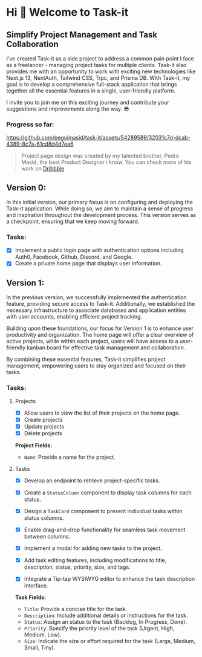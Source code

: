 # Hi 👋 Welcome to Task-it

## Simplify Project Management and Task Collaboration

I've created Task-it as a side project to address a common pain point I face as a freelancer - managing project tasks for multiple clients. Task-it also provides me with an opportunity to work with exciting new technologies like Next.js 13, NextAuth, Tailwind CSS, Trpc, and Prisma DB. With Task-it, my goal is to develop a comprehensive full-stack application that brings together all the essential features in a single, user-friendly platform.

I invite you to join me on this exciting journey and contribute your suggestions and improvements along the way. 😎

### Progress so far:

https://github.com/peguimasid/task-it/assets/54289589/32031c7d-dcab-4389-8c7a-61cd8d4d7ea6

> Project page design was created by my talented brother, Pedro Masid, the best Product Designer i know.
> You can check more of his work on [Dribbble](https://dribbble.com/pmasid)

## Version 0:

In this initial version, our primary focus is on configuring and deploying the Task-it application. While doing so, we aim to maintain a sense of progress and inspiration throughout the development process. This version serves as a checkpoint, ensuring that we keep moving forward.

### **Tasks:**

- [x]  Implement a public login page with authentication options including Auth0, Facebook, Github, Discord, and Google.
- [x]  Create a private home page that displays user information.

## Version 1:

In the previous version, we successfully implemented the authentication feature, providing secure access to Task-it. Additionally, we established the necessary infrastructure to associate databases and application entities with user accounts, enabling efficient project tracking.

Building upon these foundations, our focus for Version 1 is to enhance user productivity and organization. The home page will offer a clear overview of active projects, while within each project, users will have access to a user-friendly kanban board for effective task management and collaboration.

By combining these essential features, Task-it simplifies project management, empowering users to stay organized and focused on their tasks.

### Tasks:

1. Projects
    - [x] Allow users to view the list of their projects on the home page.
    - [x] Create projects
    - [x] Update projects
    - [x] Delete projects

    **Project Fields:**

    - `Name`: Provide a name for the project.
2. Tasks
    - [x] Develop an endpoint to retrieve project-specific tasks.
    - [x] Create a `StatusColumn` component to display task columns for each status.
    - [x] Design a `TaskCard` component to present individual tasks within status columns.
    - [x] Enable drag-and-drop functionality for seamless task movement between columns.
    - [x] Implement a modal for adding new tasks to the project.
    - [x] Add task editing features, including modifications to title, description, status, priority, size, and tags.
    - [x] Integrate a Tip-tap WYSIWYG editor to enhance the task description interface.


    **Task Fields:**

    - `Title`: Provide a concise title for the task.
    - `Description`: Include additional details or instructions for the task.
    - `Status`: Assign an status to the task (Backlog, In Progress, Done).
    - `Priority`: Specify the priority level of the task (Urgent, High, Medium, Low).
    - `Size`: Indicate the size or effort required for the task (Large, Medium, Small, Tiny).
